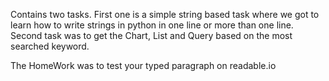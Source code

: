 Contains two tasks.
First one is a simple string based task where we got to learn how to write strings in python in one line or more than one line.
Second task was to get the Chart, List and Query based on the most searched keyword.

The HomeWork was to test your typed paragraph on readable.io
